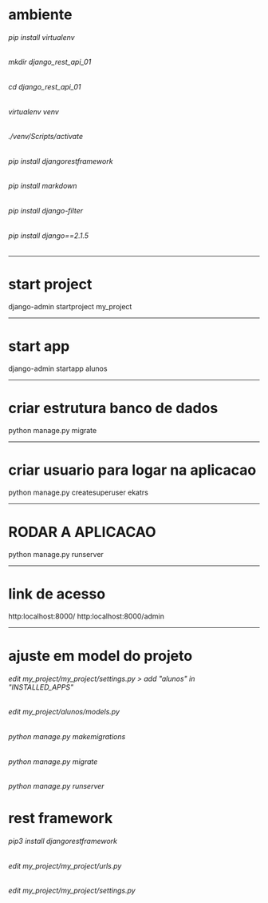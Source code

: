 # ambiente
###### pip install virtualenv

###### mkdir django_rest_api_01
###### cd django_rest_api_01
###### virtualenv venv
###### ./venv/Scripts/activate

###### pip install djangorestframework
###### pip install markdown
###### pip install django-filter

###### pip install django==2.1.5

---
# start project
django-admin startproject my_project

---
# start app
django-admin startapp alunos

---
# criar estrutura banco de dados
python manage.py migrate

---
# criar usuario para logar na aplicacao
python manage.py createsuperuser
ekatrs

---
# RODAR A APLICACAO
python manage.py runserver

---
# link de acesso
http:localhost:8000/
http:localhost:8000/admin


---
# ajuste em model do projeto
###### edit my_project/my_project/settings.py > add "alunos" in "INSTALLED_APPS"
###### edit my_project/alunos/models.py
###### python manage.py makemigrations
###### python manage.py migrate
###### python manage.py runserver

# rest framework
###### pip3 install djangorestframework
###### edit my_project/my_project/urls.py
###### edit my_project/my_project/settings.py